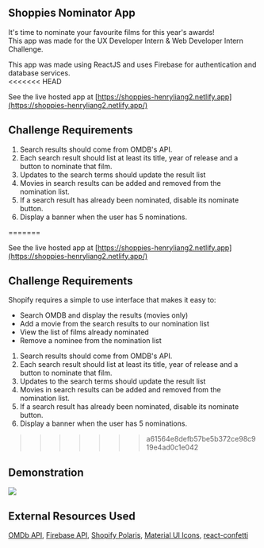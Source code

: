 ## Shoppies Nominator App
It's time to nominate your favourite films for this year's awards!  
This app was made for the UX Developer Intern & Web Developer Intern Challenge.
  
This app was made using ReactJS and uses Firebase for authentication and database services.  
<<<<<<< HEAD
  
See the live hosted app at [https://shoppies-henryliang2.netlify.app](https://shoppies-henryliang2.netlify.app/)

## Challenge Requirements
1. Search results should come from OMDB's API.
2. Each search result should list at least its title, year of release and a button to nominate that film.
3. Updates to the search terms should update the result list
4. Movies in search results can be added and removed from the nomination list.
5. If a search result has already been nominated, disable its nominate button.
6. Display a banner when the user has 5 nominations.

=======
  
See the live hosted app at [https://shoppies-henryliang2.netlify.app](https://shoppies-henryliang2.netlify.app/)  
  
## Challenge Requirements
Shopify requires a simple to use interface that makes it easy to:  
* Search OMDB and display the results (movies only)  
* Add a movie from the search results to our nomination list 
* View the list of films already nominated
* Remove a nominee from the nomination list
  
1. Search results should come from OMDB's API.
2. Each search result should list at least its title, year of release and a button to nominate that film.
3. Updates to the search terms should update the result list
4. Movies in search results can be added and removed from the nomination list.
5. If a search result has already been nominated, disable its nominate button.
6. Display a banner when the user has 5 nominations.
  
>>>>>>> a61564e8defb57be5b372ce98c919e4ad0c1e042
## Demonstration
![](public/demo.gif)

##

## External Resources Used
[OMDb API](http://www.omdbapi.com/), [Firebase API](https://firebase.google.com/), [Shopify Polaris](https://polaris.shopify.com/), [Material UI Icons](https://material-ui.com/), [react-confetti](https://www.npmjs.com/package/react-confetti)

